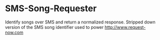 # SMS-Song-Requester

Identify songs over SMS and return a normalized response. Stripped down version of the SMS song identifier used to power http://www.request-now.com
